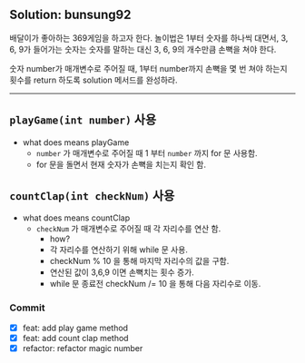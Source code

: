 ## Solution: bunsung92

배달이가 좋아하는 369게임을 하고자 한다.
놀이법은 1부터 숫자를 하나씩 대면서,
3, 6, 9가 들어가는 숫자는 숫자를 말하는 대신 
3, 6, 9의 개수만큼 손뼉을 쳐야 한다.

숫자 number가 매개변수로 주어질 때, 
1부터 number까지 손뼉을 몇 번 쳐야 하는지 횟수를 return 하도록 solution 메서드를 완성하라.
***

## `playGame(int number)` 사용
- what does means playGame
  - `number` 가 매개변수로 주어질 때 1 부터 `number` 까지 for 문 사용함.
  - for 문을 돌면서 현재 숫자가 손뼉을 치는지 확인 함.

## `countClap(int checkNum)` 사용
- what does means countClap
  - `checkNum` 가 매개변수로 주어질 때 각 자리수를 연산 함.
    - how?
    - 각 자리수를 연산하기 위해 while 문 사용.
    - checkNum % 10 을 통해 마지막 자리수의 값을 구함.
    - 연산된 값이 3,6,9 이면 손뼉치는 횟수 증가.
    - while 문 종료전 checkNum /= 10 을 통해 다음 자리수로 이동.

### Commit
- [x] feat: add play game method
- [x] feat: add count clap method
- [x] refactor: refactor magic number
